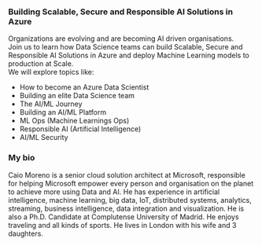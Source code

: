 ### Building Scalable, Secure and Responsible AI Solutions in Azure
Organizations are evolving and are becoming AI driven organisations.<BR>
Join us to learn how Data Science teams can build Scalable, Secure and Responsible AI Solutions in Azure and deploy Machine Learning models to production at Scale.<BR>
We will explore topics like:<BR>
* How to become an Azure Data Scientist
*	Building an elite Data Science team
*	The AI/ML Journey
*	Building an AI/ML Platform
*	ML Ops (Machine Learnings Ops)
*	Responsible AI (Artificial Intelligence)
*	AI/ML Security


### My bio
Caio Moreno is a senior cloud solution architect at Microsoft, responsible for helping Microsoft empower every person and organisation on the planet to achieve more using Data and AI. He has experience in artificial intelligence, machine learning, big data, IoT, distributed systems, analytics, streaming, business intelligence, data integration and visualization. He is also a Ph.D. Candidate at Complutense University of Madrid. He enjoys traveling and all kinds of sports. He lives in London with his wife and 3 daughters.
